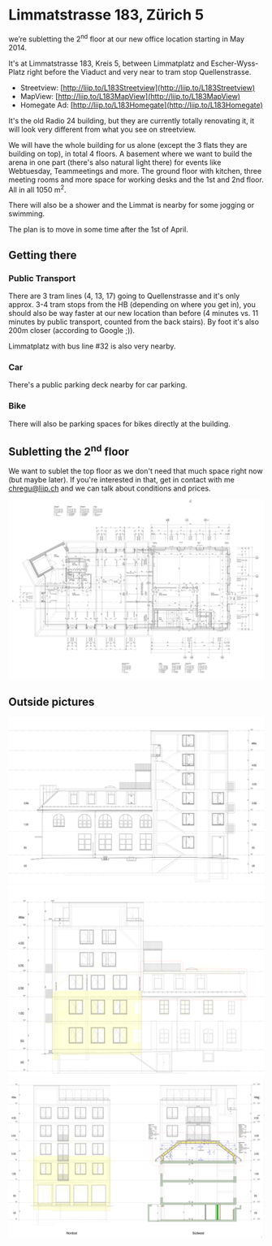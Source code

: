 # Limmatstrasse 183, Zürich 5

we’re subletting the 2<sup>nd</sup> floor at our new office location starting in May 2014.

It's at Limmatstrasse 183, Kreis 5, between Limmatplatz and
Escher-Wyss-Platz right before the Viaduct and very near to tram stop Quellenstrasse.

* Streetview: [http://liip.to/L183Streetview](http://liip.to/L183Streetview)
* MapView: [http://liip.to/L183MapView](http://liip.to/L183MapView)
* Homegate Ad: [http://liip.to/L183Homegate](http://liip.to/L183Homegate)


It's the old Radio 24 building, but they are currently totally
renovating it, it will look very different from what you see on streetview.

We will have the whole building for us alone (except the 3 flats they are building on top), in total 4 floors. A basement where we want to build the arena in one part (there's also natural light there) for events like Webtuesday, Teammeetings and more. The ground floor with kitchen, three meeting rooms and more space for working desks and the 1st and 2nd floor. All in all 1050 m<sup>2</sup>.

There will also be a shower and the Limmat is nearby for some jogging or swimming.

The plan is to move in some time after the 1st of April.

## Getting there

### Public Transport

There are 3 tram lines (4, 13, 17) going to Quellenstrasse and it's only
approx. 3-4 tram stops from the HB (depending on where you get in), you
should also be way faster at our new location than before (4 minutes vs.
11 minutes by public transport, counted from the back stairs). By foot
it's also 200m closer (according to Google ;)).

Limmatplatz with bus line #32 is also very nearby.

### Car

There's a public parking deck nearby for car parking.

### Bike

There will also be parking spaces for bikes directly at the building.

## Subletting the 2<sup>nd</sup> floor

We want to sublet the top floor as we don't need that much space right now (but maybe later). If you're interested in that, get in contact with me [chregu@liip.ch](mailto:chregu@liip.ch?subject=Limmatstrasse%20183) and we can talk about conditions and prices.

![2ndfloor](images/L183-2nd-floor.png)

## Outside pictures

![](images/L183-suedost.png)
![](images/L183-nordwest.png)
![](images/L183-suedwest-nordost.png)

